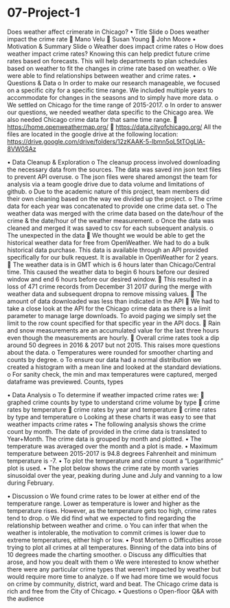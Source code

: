 # 07-Project-1
Does weather affect crimerate in Chicago?
•	Title Slide
o	Does weather impact the crime rate
	Mano Velu
	Susan Young
	John Moore
•	Motivation & Summary Slide
o	Weather does impact crime rates
o	How does weather impact crime rates? Knowing this can help predict future crime rates based on forecasts. This will help departments to plan schedules based on weather to fit the changes in crime rate based on weather.
o	We were able to find relationships between weather and crime rates.
•	Questions & Data
o	In order to make our research manageable, we focused on a specific city for a specific time range. We included multiple years to accommodate for changes in the seasons and to simply have more data.
o	We settled on Chicago for the time range of 2015-2017. 
o	In order to answer our questions, we needed weather data specific to the Chicago area. We also needed Chicago crime data for that same time range.
	https://home.openweathermap.org/
	https://data.cityofchicago.org/
All the files are located in the google drive at the following location:
https://drive.google.com/drive/folders/12zKAAK-5-lbmn5oL5tTOgLlA-8VW0SAz

•	Data Cleanup & Exploration
o	The cleanup process involved downloading the necessary data from the sources. The data was saved inn json text files to prevent API overuse.
o	The json files were shared amongst the team for analysis via a team google drive due to data volume and limitations of github.
o	Due to the academic nature of this project, team members did their own cleaning based on the way we divided up the project.
o	The crime data for each year was concatenated to provide one crime data set.
o	The weather data was merged with the crime data based on the date/hour of the crime & the date/hour of the weather measurement.
o	Once the data was cleaned and merged it was saved to csv for each subsequent analysis.
o	The unexpected in the data
	We thought we would be able to get the historical weather data for free from OpenWeather. We had to do a bulk historical data purchase. This data is available through an API provided specifically for our bulk request. It is available in OpenWeather for 2 years.
	The weather data is in GMT which is 6 hours later than Chicago/Central time. This caused the weather data to begin 6 hours before our desired window and end 6 hours before our desired window.
	This resulted in a loss of 471 crime records from December 31 2017 during the merge with weather data and subsequent dropna to remove missing values.
	The amount of data downloaded was less than indicated in the API
	We had to take a close look at the API for the Chicago crime data as there is a limit parameter to manage large downloads. To avoid paging we simply set the limit to the row count specified for that specific year in the API docs.
	Rain and snow measurements are an accumulated value for the last three hours even though the measurements are hourly.
	Overall crime rates took a dip around 50 degrees in 2016 & 2017 but not 2015. This raises more questions about the data.
o	Temperatures were rounded for smoother charting and counts by degree.
o	To ensure our data had a normal distribution we created a histogram with a mean line and looked at the standard deviations.
o	For sanity check, the min and max temperatures were captured, merged dataframe was previewed. Counts, types
 
 
•	Data Analysis
o	To determine if weather impacted crime rates we:
	graphed crime counts by type to understand crime volume by type
	crime rates by temperature
	crime rates by year and temperature
	crime rates by type and temperature
o	Looking at these charts it was easy to see that weather impacts crime rates
•	The following analysis shows the crime count by month. The date of provided in the crime data is translated to Year+Month. The crime data is grouped by month and plotted.
•	The temperature was averaged over the month and a plot is made.
•	Maximum temperature between 2015-2017 is 94.8 degrees Fahrenheit and minimum temperature is -7.
•	To plot the temperature and crime count a “Logarithmic” plot is used.
•	The plot below shows the crime rate by month varies sinusoidal over the year, peaking during June and July and vanning to a low during February.
 
 
•	Discussion
o	We found crime rates to be lower at either end of the temperature range. Lower as temperature is lower and higher as the temperature rises. However, as the temperature gets too high, crime rates tend to drop.
o	We did find what we expected to find regarding the relationship between weather and crime.
o	You can infer that when the weather is intolerable, the motivation to commit crimes is lower due to extreme temperatures, either high or low.
•	Post Mortem
o	Difficulties arose trying to plot all crimes at all temperatures. Binning of the data into bins of 10 degrees made the charting smoother.
o	Discuss any difficulties that arose, and how you dealt with them
o	We were interested to know whether there were any particular crime types that weren’t impacted by weather but would require more time to analyze.
o	If we had more time we would focus on crime by community, district, ward and beat. The Chicago crime data is rich and free from the City of Chicago.
•	Questions
o	Open-floor Q&A with the audience

